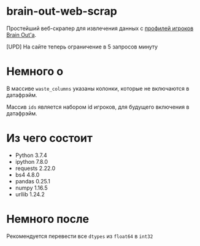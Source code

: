 # brain-out-web-scrap
Простейший веб-скрапер для извлечения данных с [профилей игроков Brain Out'a](https://brainout.org/user/1).

[UPD] На сайте теперь ограничение в 5 запросов минуту

# Немного о

В массиве `waste_columns` указаны колонки, которые не включаются в датафрэйм.

Массив `ids` является набором id игроков, для будущего включения в датафрэйм.

# Из чего состоит 

- Python   3.7.4
- ipython  7.8.0
- requests 2.22.0
- bs4      4.8.0
- pandas   0.25.1
- numpy    1.16.5
- urllib   1.24.2

# Немного после
Рекомендуется перевести все `dtypes` из `float64` в `int32`
